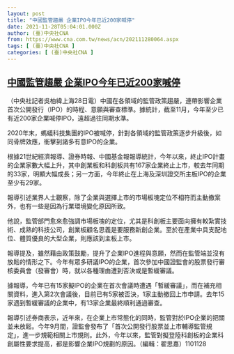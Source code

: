 ```yaml
---
layout: post
title: "中國監管趨嚴 企業IPO今年已近200家喊停"
date: 2021-11-28T05:04:01.000Z
author: (臺)中央社CNA
from: https://www.cna.com.tw/news/acn/202111280064.aspx
tags: [ (臺)中央社CNA ]
categories: [ (臺)中央社CNA ]
---
```

<!--1638075841000-->
[中國監管趨嚴 企業IPO今年已近200家喊停](https://www.cna.com.tw/news/acn/202111280064.aspx)
------

<div>
<div></div><div><p>（中央社記者吳柏緯上海28日電）中國在各領域的監管政策趨嚴，連帶影響企業首次公開發行（IPO）的時程、意願與審查標準。據統計，截至11月，今年至少已有近200家企業喊停IPO，遠超過往同期水準。</p><p>2020年末，螞蟻科技集團的IPO被喊停，針對各領域的監管政策逐步升級後，如同骨牌效應，衝擊到諸多有意IPO的企業。</p><p>根據21世紀經濟報導、證券時報、中國基金報報導統計，今年以來，終止IPO計畫的企業家數大幅上升，其中創業板和科創板共有167家企業終止上市，較去年同期的33家，明顯大幅成長；另一方面，今年終止在上海及深圳證交所主板IPO的企業至少有29家。</p><p>報導引述業界人士觀察，除了企業與選擇上市的市場板塊定位不相符而主動撤案外，也有一些是因為行業環境變化原因所致。</p><p>他說，監管部門愈來愈強調市場板塊的定位，尤其是科創板主要面向擁有較紮實技術、成熟的科技公司，創業板顧名思義是要服務新創企業。至於在產業中具支配地位、體質優良的大型企業，則應該到主板上市。</p><p>報導提及，雖然藉由政策鼓勵，提升了企業IPO進程與意願，然而在監管端並沒有放鬆的情形之下。今年有眾多研議IPO的企業，首次參加中國證監會的股票發行審核委員會（發審會）時，就以各種理由遭到否決或是暫緩審議。</p><p>據報導，今年已有15家擬IPO的企業在首次會議時遭遇「暫緩審議」，而在補充相關資料，進入第2次會議後，目前已有5家被否決，1家主動撤回上市申請。去年15家遇到暫緩審議的企業中，有13家企業最終順利通過審查。</p><p>報導引述券商表示，近年來，在企業上市常態化的同時，監管對於IPO企業的把關並未放鬆。今年9月間，證監會發布了「首次公開發行股票並上市輔導監管規定」，進一步規範相關上市規則。此外，今年以來，監管對擬登陸科創板的企業科創屬性要求提高，都是影響企業IPO規劃的原因。（編輯：翟思嘉）1101128</p></div>
</div>
